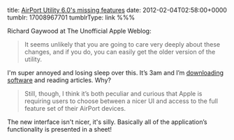 title: [AirPort Utility 6.0's missing features](http://www.tuaw.com/2012/01/31/in-pictures-airport-utility-6-0s-missing-features/)
date: 2012-02-04T02:58:00+0000
tumblr: 17008967701
tumblrType: link
%%%

Richard Gaywood at The Unofficial Apple Weblog:

> It seems unlikely that you are going to care very deeply about these changes, and if you do, you can easily get the older version of the utility.

I'm super annoyed and losing sleep over this. It’s 3am and I’m [downloading software](/post/17006909281) and reading articles. Why?

> Still, though, I think it’s both peculiar and curious that Apple is requiring users to choose between a nicer UI and access to the full feature set of their AirPort devices.

The new interface isn't nicer, it's silly. Basically all of the application’s functionality is presented in a sheet!
